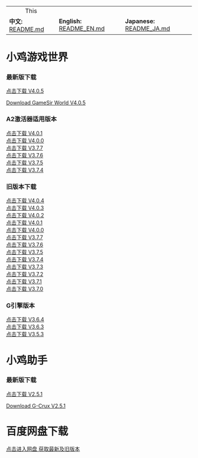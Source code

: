 <table>
  <tr>
    <td align=center>
      This
    </td>
  </tr>
  <tr>
    <td>
      <b>中文:</b>
      <a href=".">README.md</a>
    </td>
    <td>
      <b>English:</b> 
      <a href="README_EN.md">README_EN.md</a>
    </td>
    <td>
      <b>Japanese:</b> 
      <a href="README_JA.md">README_JA.md</a>
    </td>
  </tr>
</table>

# 小鸡游戏世界
### 最新版下载
[点击下载 V4.0.5](https://xjdl.vgabc.com/gsw/download/gsw_4.0.5-A128.apk)

[Download GameSir World V4.0.5](https://xjdl.vgabc.com/gsw/download/gsw_4.0.5-A128.apk)

### A2激活器适用版本 
[点击下载 V4.0.1](https://xjdl.vgabc.com/gsw/download/gsw_4.0.1-A128.apk)  
[点击下载 V4.0.0](https://xjdl.vgabc.com/gsw/download/gsw_A2_4.0.0-A128.apk)  
[点击下载 V3.7.7](https://xjdl.vgabc.com/gsw/download/gsw_A2_3.7.7-A128.apk)  
[点击下载 V3.7.6](https://xjdl.vgabc.com/gsw/download/gsw_A2_3.7.6-A128.apk)  
[点击下载 V3.7.5](https://xjdl.vgabc.com/gsw/download/gsw_A2_3.7.5-A128.apk)  
[点击下载 V3.7.4](https://xjdl.vgabc.com/gsw/download/gsw_374-A2-A128.apk)

### 旧版本下载
[点击下载 V4.0.4](https://xjdl.vgabc.com/gsw/download/gsw_4.0.4-A128.apk)  
[点击下载 V4.0.3](https://xjdl.vgabc.com/gsw/download/gsw_4.0.3-A128.apk)  
[点击下载 V4.0.2](https://xjdl.vgabc.com/gsw/download/gsw_4.0.2-A128.apk)  
[点击下载 V4.0.1](https://xjdl.vgabc.com/gsw/download/gsw_4.0.1-A128.apk)  
[点击下载 V4.0.0](https://xjdl.vgabc.com/gsw/download/gsw_4.0.0-A128_2.apk)  
[点击下载 V3.7.7](https://xjdl.vgabc.com/gsw/download/gsw_3.7.7-A128.apk)  
[点击下载 V3.7.6](https://xjdl.vgabc.com/gsw/download/gsw_3.7.6-A128.apk)  
[点击下载 V3.7.5](https://xjdl.vgabc.com/gsw/download/gsw_nojiagu_3.7.5-A128.apk)  
[点击下载 V3.7.4](https://xjdl.vgabc.com/gsw/download/gsw_3.7.4-A128.apk)  
[点击下载 V3.7.3](https://xjdl.vgabc.com/gsw/download/gsw_3.7.3-A128.apk)  
[点击下载 V3.7.2](https://github.com/gamesir123/app/raw/master/GSW/gsw_3.7.2-A128.apk)  
[点击下载 V3.7.1](https://github.com/gamesir123/app/raw/master/GSW/gsw_3.7.1-A128.apk)  
[点击下载 V3.7.0](https://github.com/gamesir123/app/raw/master/GSW/gsw_3.7.0-A128.apk)  

### G引擎版本
[点击下载 V3.6.4](https://github.com/gamesir123/app/raw/master/GSW/gsw_3.6.4-A128.apk)  
[点击下载 V3.6.3](https://github.com/gamesir123/app/raw/master/GSW/gamesirworld_130_3.6.3_0924-A128.apk)  
[点击下载 V3.5.3](https://github.com/gamesir123/app/raw/master/GSW/GamesirWorld_3.5.3.apk)  

# 小鸡助手
### 最新版下载
[点击下载 V2.5.1](https://xjdl.vgabc.com/gsw/download/gamesir-ota/G-Crux_v2.5.1.apk)

[Download G-Crux V2.5.1](https://xjdl.vgabc.com/gsw/download/gamesir-ota/G-Crux_v2.5.1.apk)

# 百度网盘下载
[点击进入网盘 获取最新及旧版本](https://pan.baidu.com/s/1_jXIkG0Hf3Q88IVHCihGfQ?#list/path=%2FGSW)

